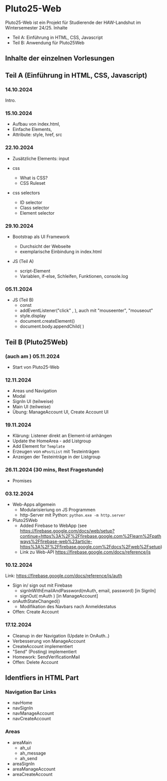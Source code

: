 # Pluto25-Web

Pluto25-Web ist ein Projekt für Studierende der HAW-Landshut im Wintersemester 24/25.
Inhalte
- Teil A: Einführung in HTML, CSS, Javascript
- Teil B: Anwendung für Pluto25Web

## Inhalte der einzelnen Vorlesungen

## Teil A (Einführung in HTML, CSS, Javascript)

### 14.10.2024
Intro.

### 15.10.2024
- Aufbau von index.html,
- Einfache Elements, 
- Attribute: style, href, src

### 22.10.2024
- Zusätzliche Elements: input
- css
  - What is CSS? 
  - CSS Ruleset

- css selectors
  - ID selector
  - Class selector
  - Element  selector

### 29.10.2024
- Bootstrap als UI Framework
  - Durchsicht der Webseite
  - exemplarische Einbindung in index.html

- JS (Teil A)
  - script-Element
  - Variablen, if-else, Schleifen, Funktionen, console.log

### 05.11.2024

- JS (Teil B)
  - const
  - addEventListener("click" , ), auch mit "mouseenter", "mouseout"
  - style.display
  - document.createElement()
  - document.body.appendChild( )

## Teil B (Pluto25Web)

### (auch am ) 05.11.2024
  - Start von Pluto25-Web

### 12.11.2024
  - Areas und Navigation
  - Modal
  - SignIn UI (teilweise)
  - Main UI (teilweise)
  - Übung: ManageAccount UI, Create Account UI
    
### 19.11.2024
  - Klärung: Listener direkt an Element-id anhängen
  - Update the HomeArea - add Listgroup 
  - Add Element for `Template`
  - Erzeugen von `mPostList`  mit Testeinträgen 
  - Anzeigen der Testeinträge in der Listgroup

### 26.11.2024 (30 mins, Rest Fragestunde)
  - Promises
    
### 03.12.2024
  - Web-Apps allgemein
    -  Modularisieriung on JS Programmen
    -  http-Server mit Python: `python.exe -m http.server`
  - Pluto25Web
    - Added Firebase to WebApp (see https://firebase.google.com/docs/web/setup?continue=https%3A%2F%2Ffirebase.google.com%2Flearn%2Fpathways%2Ffirebase-web%23article-https%3A%2F%2Ffirebase.google.com%2Fdocs%2Fweb%2Fsetup) 
    - Link zu Web-API https://firebase.google.com/docs/reference/js 
    
### 10.12.2024
Link: https://firebase.google.com/docs/reference/js/auth
  - Sign in/ sign out mit Firebase
    - signInWithEmailAndPassword(mAuth, email, password) [in SignIn]
    - signOut( mAuth ) [in ManageAccount]
  - onAuthStateChanged()
    - Modifikation des Navbars nach Anmeldestatus
  - Offen: Create Account 

### 17.12.2024
  - Cleanup in der Navigation (Update in OnAuth..)
  - Verbesserung von ManageAccount
  - CreateAccount implementiert
  - "Send" (Posting) implementiert
  - Homework: SendVerificationMail
  - Offen: Delete Account

## Identfiers in HTML Part

### Navigation Bar Links

- navHome
- navSignIn
- navManageAccount
- navCreateAccount

### Areas 
- areaMain
  - ah_ul
  - ah_message
  - ah_send
- areaSignIn
- areaManageAccount
- areaCreateAccount





